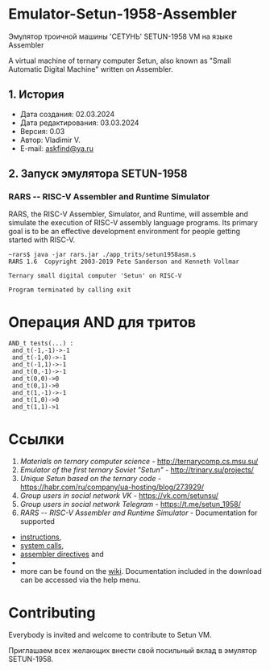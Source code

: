 # Emulator-Setun-1958-Assembler

Эмулятор троичной машины 'СЕТУНЬ' SETUN-1958 VM на языке Assembler

A virtual machine of ternary computer Setun, also known as "Small Automatic Digital Machine" written on Assembler.


## 1. История

- Дата создания:            02.03.2024
- Дата редактирования:      03.03.2024
- Версия:                   0.03
- Автор:                    Vladimir V.
- E-mail:                   askfind@ya.ru


## 2. Запуск эмулятора SETUN-1958

### RARS -- RISC-V Assembler and Runtime Simulator

RARS, the RISC-V Assembler, Simulator, and Runtime, will assemble and simulate
the execution of RISC-V assembly language programs. Its primary goal is to be
an effective development environment for people getting started with RISC-V.

```shell
~rars$ java -jar rars.jar ./app_trits/setun1958asm.s
RARS 1.6  Copyright 2003-2019 Pete Sanderson and Kenneth Vollmar

Ternary small digital computer 'Setun' on RISC-V

Program terminated by calling exit
```
# Операция AND для тритов

```
AND_t tests(...) :
 and_t(-1,-1)->-1
 and_t(-1,0)->-1
 and_t(-1,1)->-1
 and_t(0,-1)->-1
 and_t(0,0)->0
 and_t(0,1)->0
 and_t(1,-1)->-1
 and_t(1,0)->0
 and_t(1,1)->1
```

# Ссылки

 1. *Materials on ternary computer science* - <http://ternarycomp.cs.msu.su/>
 2. *Emulator of the first ternary Soviet "Setun"* - <http://trinary.su/projects/>
 3. *Unique Setun based on the ternary code* - <https://habr.com/ru/company/ua-hosting/blog/273929/>
 4. *Group users in social network VK* - <https://vk.com/setunsu/>
 5. *Group users in social network Telegram* - <https://t.me/setun_1958/>
 6. *RARS -- RISC-V Assembler and Runtime Simulator* - Documentation for supported

  * [instructions](https://github.com/TheThirdOne/rars/wiki/Supported-Instructions),
  * [system calls](https://github.com/TheThirdOne/rars/wiki/Environment-Calls),
  * [assembler directives](https://github.com/TheThirdOne/rars/wiki/Assembler-Directives) and
  *
  * more can be found on the [wiki](https://github.com/TheThirdOne/rars/wiki).
    Documentation included in the download can be accessed via the help menu.

# Contributing

Everybody is invited and welcome to contribute to Setun VM.

Приглашаем всех желающих внести свой посильный вклад в эмулятор SETUN-1958.
